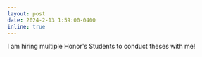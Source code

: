 ```yaml
---
layout: post
date: 2024-2-13 1:59:00-0400
inline: true
---
```


I am hiring multiple Honor's Students to conduct theses with me!
